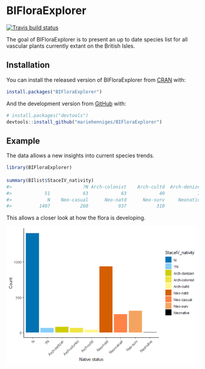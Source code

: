
<!-- README.md is generated from README.Rmd. Please edit that file -->

# BIFloraExplorer

<!-- badges: start -->

[![Travis build
status](https://travis-ci.com/mariehenniges/BIFloraExplorer.svg?branch=master)](https://travis-ci.com/mariehenniges/BIFloraExplorer)
<!-- badges: end -->

The goal of BIFloraExplorer is to present an up to date species list for
all vascular plants currently extant on the British Isles.

## Installation

You can install the released version of BIFloraExplorer from
[CRAN](https://CRAN.R-project.org) with:

``` r
install.packages("BIFloraExplorer")
```

And the development version from [GitHub](https://github.com/) with:

``` r
# install.packages("devtools")
devtools::install_github("mariehenniges/BIFloraExplorer")
```

## Example

The data allows a new insights into current species trends.

``` r
library(BIFloraExplorer)

summary(BIlist$StaceIV_nativity)
#>                          ?N Arch-colonist    Arch-cultd  Arch-denizen 
#>            51            63            63            40            79 
#>             N    Neo-casual      Neo-natd      Neo-surv     Neonative 
#>          1407           260           937           310             4
```

This allows a closer look at how the flora is developing.

![Native status](images/native_status.png)
